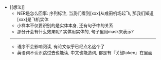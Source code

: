 - [[想法]]
	- NER是怎么回事: 序列标注, 当我们看到[xxx]从成田机场起飞, 那我们知道[xxx]是飞机实体
	- 小样本不仅要识别的是实体本身, 还有句子中的关系
	- 那分开会有什么效果呢? 实体用实体的, 句子里用mask来表示?
	- -------
	- 语序不会影响阅读, 有论文似乎已经点名这个了
	- 英语词不认识跳过去也能读, 中文也能造词, 都是有『关键token』在里面.